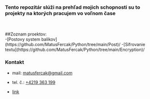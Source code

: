 ### Tento repozitár slúži na prehľad mojich schopnosti su to projekty na ktorých pracujem vo voľnom čase 
<br/>
<br/>
##Zoznam proektov:
<br/>
-[Postovy system balikov](https://github.com/MatusFercak/Python/tree/main/Post)/
-[Sifrovanie textu](https://github.com/MatusFercak/Python/tree/main/Encryption)/




### Kontakt 
- mail: matusfercak@gmail.com
- tel. č.: <a href="">+4219 363 199</a>

- [link](https://github.com/MatusFercak/Python/tree/main/Post)




